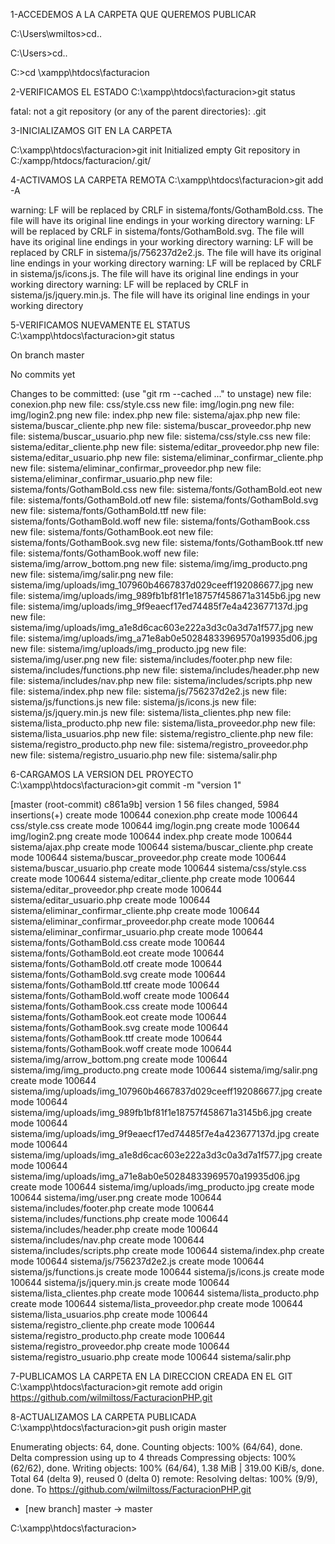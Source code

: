 1-ACCEDEMOS A LA CARPETA QUE QUEREMOS PUBLICAR

C:\Users\wmiltos>cd..

C:\Users>cd..

C:\>cd \xampp\htdocs\facturacion

2-VERIFICAMOS EL ESTADO
C:\xampp\htdocs\facturacion>git status

fatal: not a git repository (or any of the parent directories): .git

3-INICIALIZAMOS GIT EN LA CARPETA

C:\xampp\htdocs\facturacion>git init
Initialized empty Git repository in C:/xampp/htdocs/facturacion/.git/

4-ACTIVAMOS LA CARPETA REMOTA
C:\xampp\htdocs\facturacion>git add -A

warning: LF will be replaced by CRLF in sistema/fonts/GothamBold.css.
The file will have its original line endings in your working directory
warning: LF will be replaced by CRLF in sistema/fonts/GothamBold.svg.
The file will have its original line endings in your working directory
warning: LF will be replaced by CRLF in sistema/js/756237d2e2.js.
The file will have its original line endings in your working directory
warning: LF will be replaced by CRLF in sistema/js/icons.js.
The file will have its original line endings in your working directory
warning: LF will be replaced by CRLF in sistema/js/jquery.min.js.
The file will have its original line endings in your working directory

5-VERIFICAMOS NUEVAMENTE EL STATUS
C:\xampp\htdocs\facturacion>git status

On branch master

No commits yet

Changes to be committed:
  (use "git rm --cached <file>..." to unstage)
        new file:   conexion.php
        new file:   css/style.css
        new file:   img/login.png
        new file:   img/login2.png
        new file:   index.php
        new file:   sistema/ajax.php
        new file:   sistema/buscar_cliente.php
        new file:   sistema/buscar_proveedor.php
        new file:   sistema/buscar_usuario.php
        new file:   sistema/css/style.css
        new file:   sistema/editar_cliente.php
        new file:   sistema/editar_proveedor.php
        new file:   sistema/editar_usuario.php
        new file:   sistema/eliminar_confirmar_cliente.php
        new file:   sistema/eliminar_confirmar_proveedor.php
        new file:   sistema/eliminar_confirmar_usuario.php
        new file:   sistema/fonts/GothamBold.css
        new file:   sistema/fonts/GothamBold.eot
        new file:   sistema/fonts/GothamBold.otf
        new file:   sistema/fonts/GothamBold.svg
        new file:   sistema/fonts/GothamBold.ttf
        new file:   sistema/fonts/GothamBold.woff
        new file:   sistema/fonts/GothamBook.css
        new file:   sistema/fonts/GothamBook.eot
        new file:   sistema/fonts/GothamBook.svg
        new file:   sistema/fonts/GothamBook.ttf
        new file:   sistema/fonts/GothamBook.woff
        new file:   sistema/img/arrow_bottom.png
        new file:   sistema/img/img_producto.png
        new file:   sistema/img/salir.png
        new file:   sistema/img/uploads/img_107960b4667837d029ceeff192086677.jpg
        new file:   sistema/img/uploads/img_989fb1bf81f1e18757f458671a3145b6.jpg
        new file:   sistema/img/uploads/img_9f9eaecf17ed74485f7e4a423677137d.jpg
        new file:   sistema/img/uploads/img_a1e8d6cac603e222a3d3c0a3d7a1f577.jpg
        new file:   sistema/img/uploads/img_a71e8ab0e50284833969570a19935d06.jpg
        new file:   sistema/img/uploads/img_producto.jpg
        new file:   sistema/img/user.png
        new file:   sistema/includes/footer.php
        new file:   sistema/includes/functions.php
        new file:   sistema/includes/header.php
        new file:   sistema/includes/nav.php
        new file:   sistema/includes/scripts.php
        new file:   sistema/index.php
        new file:   sistema/js/756237d2e2.js
        new file:   sistema/js/functions.js
        new file:   sistema/js/icons.js
        new file:   sistema/js/jquery.min.js
        new file:   sistema/lista_clientes.php
        new file:   sistema/lista_producto.php
        new file:   sistema/lista_proveedor.php
        new file:   sistema/lista_usuarios.php
        new file:   sistema/registro_cliente.php
        new file:   sistema/registro_producto.php
        new file:   sistema/registro_proveedor.php
        new file:   sistema/registro_usuario.php
        new file:   sistema/salir.php

6-CARGAMOS LA VERSION DEL PROYECTO
C:\xampp\htdocs\facturacion>git commit -m "version 1"

[master (root-commit) c861a9b] version 1
 56 files changed, 5984 insertions(+)
 create mode 100644 conexion.php
 create mode 100644 css/style.css
 create mode 100644 img/login.png
 create mode 100644 img/login2.png
 create mode 100644 index.php
 create mode 100644 sistema/ajax.php
 create mode 100644 sistema/buscar_cliente.php
 create mode 100644 sistema/buscar_proveedor.php
 create mode 100644 sistema/buscar_usuario.php
 create mode 100644 sistema/css/style.css
 create mode 100644 sistema/editar_cliente.php
 create mode 100644 sistema/editar_proveedor.php
 create mode 100644 sistema/editar_usuario.php
 create mode 100644 sistema/eliminar_confirmar_cliente.php
 create mode 100644 sistema/eliminar_confirmar_proveedor.php
 create mode 100644 sistema/eliminar_confirmar_usuario.php
 create mode 100644 sistema/fonts/GothamBold.css
 create mode 100644 sistema/fonts/GothamBold.eot
 create mode 100644 sistema/fonts/GothamBold.otf
 create mode 100644 sistema/fonts/GothamBold.svg
 create mode 100644 sistema/fonts/GothamBold.ttf
 create mode 100644 sistema/fonts/GothamBold.woff
 create mode 100644 sistema/fonts/GothamBook.css
 create mode 100644 sistema/fonts/GothamBook.eot
 create mode 100644 sistema/fonts/GothamBook.svg
 create mode 100644 sistema/fonts/GothamBook.ttf
 create mode 100644 sistema/fonts/GothamBook.woff
 create mode 100644 sistema/img/arrow_bottom.png
 create mode 100644 sistema/img/img_producto.png
 create mode 100644 sistema/img/salir.png
 create mode 100644 sistema/img/uploads/img_107960b4667837d029ceeff192086677.jpg
 create mode 100644 sistema/img/uploads/img_989fb1bf81f1e18757f458671a3145b6.jpg
 create mode 100644 sistema/img/uploads/img_9f9eaecf17ed74485f7e4a423677137d.jpg
 create mode 100644 sistema/img/uploads/img_a1e8d6cac603e222a3d3c0a3d7a1f577.jpg
 create mode 100644 sistema/img/uploads/img_a71e8ab0e50284833969570a19935d06.jpg
 create mode 100644 sistema/img/uploads/img_producto.jpg
 create mode 100644 sistema/img/user.png
 create mode 100644 sistema/includes/footer.php
 create mode 100644 sistema/includes/functions.php
 create mode 100644 sistema/includes/header.php
 create mode 100644 sistema/includes/nav.php
 create mode 100644 sistema/includes/scripts.php
 create mode 100644 sistema/index.php
 create mode 100644 sistema/js/756237d2e2.js
 create mode 100644 sistema/js/functions.js
 create mode 100644 sistema/js/icons.js
 create mode 100644 sistema/js/jquery.min.js
 create mode 100644 sistema/lista_clientes.php
 create mode 100644 sistema/lista_producto.php
 create mode 100644 sistema/lista_proveedor.php
 create mode 100644 sistema/lista_usuarios.php
 create mode 100644 sistema/registro_cliente.php
 create mode 100644 sistema/registro_producto.php
 create mode 100644 sistema/registro_proveedor.php
 create mode 100644 sistema/registro_usuario.php
 create mode 100644 sistema/salir.php

7-PUBLICAMOS LA CARPETA EN LA DIRECCION CREADA EN EL GIT
C:\xampp\htdocs\facturacion>git remote add origin https://github.com/wilmiltoss/FacturacionPHP.git


8-ACTUALIZAMOS LA CARPETA PUBLICADA
C:\xampp\htdocs\facturacion>git push origin master

Enumerating objects: 64, done.
Counting objects: 100% (64/64), done.
Delta compression using up to 4 threads
Compressing objects: 100% (62/62), done.
Writing objects: 100% (64/64), 1.38 MiB | 319.00 KiB/s, done.
Total 64 (delta 9), reused 0 (delta 0)
remote: Resolving deltas: 100% (9/9), done.
To https://github.com/wilmiltoss/FacturacionPHP.git
 * [new branch]      master -> master

C:\xampp\htdocs\facturacion>
